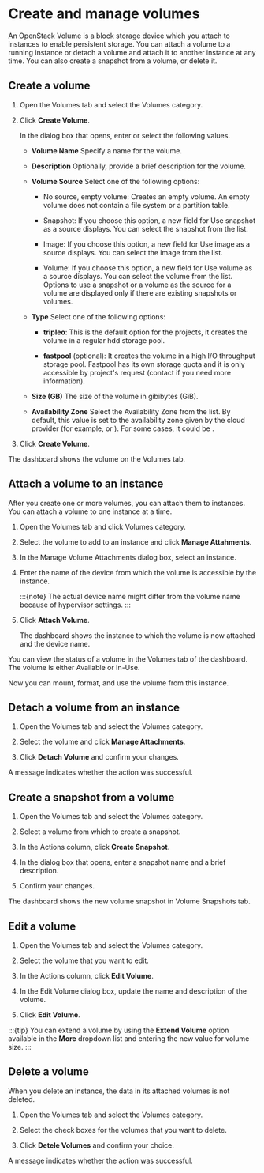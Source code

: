 # Create and manage volumes

An OpenStack Volume is a block storage device which you
attach to instances to enable persistent storage. You can attach a
volume to a running instance or detach a volume and attach it to another
instance at any time. You can also create a snapshot from a volume, or
delete it.

## Create a volume

1.  Open the Volumes tab and select the Volumes category.

2.  Click **Create Volume**.

    In the dialog box that opens, enter or select the following values.

    - **Volume Name**
    Specify a name for the volume.

    - **Description**
    Optionally, provide a brief description for the volume.

    - **Volume Source**
    Select one of the following options:

        -   No source, empty volume: Creates an empty volume. An empty
            volume does not contain a file system or a partition table.

        -   Snapshot: If you choose this option, a new field for Use
            snapshot as a source displays. You can select the snapshot
            from the list.

        -   Image: If you choose this option, a new field for Use image
            as a source displays. You can select the image from the
            list.

        -   Volume: If you choose this option, a new field for Use
            volume as a source displays. You can select the volume from
            the list. Options to use a snapshot or a volume as the
            source for a volume are displayed only if there are existing
            snapshots or volumes.

    - **Type**
    Select one of the following options:

        -   **tripleo**: This is the default option for the projects, it
            creates the volume in a regular hdd storage pool.

        -   **fastpool** (optional): It creates the volume in a high I/O
            throughput storage pool. Fastpool has its own storage quota
            and it is only accessible by project's request (contact if
            you need more information).

    - **Size (GB)**
    The size of the volume in gibibytes (GiB).

    - **Availability Zone**
    Select the Availability Zone from the list. By default, this
    value is set to the availability zone given by the cloud
    provider (for example, or ). For some cases, it could be .

3.  Click **Create Volume**.

The dashboard shows the volume on the Volumes tab.

## Attach a volume to an instance

After you create one or more volumes, you can attach them to instances.
You can attach a volume to one instance at a time.

1.  Open the Volumes tab and click Volumes category.

2.  Select the volume to add to an instance and click **Manage Attahments**.

3.  In the Manage Volume Attachments dialog box, select an instance.

4.  Enter the name of the device from which the volume is accessible by
    the instance.

    :::{note}
    The actual device name might differ from the volume name because of
    hypervisor settings.
    :::

5.  Click **Attach Volume**.

    The dashboard shows the instance to which the volume is now attached
    and the device name.

You can view the status of a volume in the Volumes tab of the dashboard.
The volume is either Available or In-Use.

Now you can mount, format, and use the volume from this instance.

## Detach a volume from an instance

1.  Open the Volumes tab and select the Volumes category.

2.  Select the volume and click **Manage Attachments**.

3.  Click **Detach Volume** and confirm your changes.

A message indicates whether the action was successful.

## Create a snapshot from a volume

1.  Open the Volumes tab and select the Volumes category.

2.  Select a volume from which to create a snapshot.

3.  In the Actions column, click **Create Snapshot**.

4.  In the dialog box that opens, enter a snapshot name and a brief
    description.

5.  Confirm your changes.

The dashboard shows the new volume snapshot in Volume Snapshots tab.

## Edit a volume

1.  Open the Volumes tab and select the Volumes category.

2.  Select the volume that you want to edit.

3.  In the Actions column, click **Edit Volume**.

4.  In the Edit Volume dialog box, update the name and description of
    the volume.

5.  Click **Edit Volume**.

:::{tip}
You can extend a volume by using the **Extend Volume** option available in
the **More** dropdown list and entering the new value for volume size.
:::

## Delete a volume

When you delete an instance, the data in its attached volumes is not
deleted.

1.  Open the Volumes tab and select the Volumes category.

2.  Select the check boxes for the volumes that you want to delete.

3.  Click **Detele Volumes** and confirm your choice.

A message indicates whether the action was successful.

